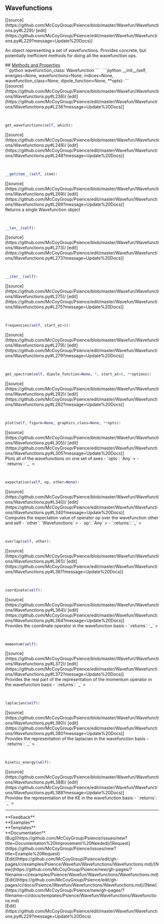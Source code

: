 ## <a id="Psience.Wavefun.Wavefunctions.Wavefunctions">Wavefunctions</a> 

<div class="docs-source-link" markdown="1">
[[source](https://github.com/McCoyGroup/Psience/blob/master/Wavefun/Wavefunctions.py#L229)/
[edit](https://github.com/McCoyGroup/Psience/edit/master/Wavefun/Wavefunctions.py#L229?message=Update%20Docs)]
</div>

An object representing a set of wavefunctions.
Provides concrete, but potentially inefficient methods for doing all the wavefunction ops.







<div class="collapsible-section">
 <div class="collapsible-section collapsible-section-header" markdown="1">
## <a class="collapse-link" data-toggle="collapse" href="#methods" markdown="1"> Methods and Properties</a> <a class="float-right" data-toggle="collapse" href="#methods"><i class="fa fa-chevron-down"></i></a>
 </div>
 <div class="collapsible-section collapsible-section-body collapse show" id="methods" markdown="1">
 ```python
wavefunction_class: Wavefunction
```
<a id="Psience.Wavefun.Wavefunctions.Wavefunctions.__init__" class="docs-object-method">&nbsp;</a> 
```python
__init__(self, energies=None, wavefunctions=None, indices=None, wavefunction_class=None, dipole_function=None, **opts): 
```
<div class="docs-source-link" markdown="1">
[[source](https://github.com/McCoyGroup/Psience/blob/master/Wavefun/Wavefunctions/Wavefunctions.py#L236)/
[edit](https://github.com/McCoyGroup/Psience/edit/master/Wavefun/Wavefunctions/Wavefunctions.py#L236?message=Update%20Docs)]
</div>


<a id="Psience.Wavefun.Wavefunctions.Wavefunctions.get_wavefunctions" class="docs-object-method">&nbsp;</a> 
```python
get_wavefunctions(self, which): 
```
<div class="docs-source-link" markdown="1">
[[source](https://github.com/McCoyGroup/Psience/blob/master/Wavefun/Wavefunctions/Wavefunctions.py#L248)/
[edit](https://github.com/McCoyGroup/Psience/edit/master/Wavefun/Wavefunctions/Wavefunctions.py#L248?message=Update%20Docs)]
</div>


<a id="Psience.Wavefun.Wavefunctions.Wavefunctions.__getitem__" class="docs-object-method">&nbsp;</a> 
```python
__getitem__(self, item): 
```
<div class="docs-source-link" markdown="1">
[[source](https://github.com/McCoyGroup/Psience/blob/master/Wavefun/Wavefunctions/Wavefunctions.py#L269)/
[edit](https://github.com/McCoyGroup/Psience/edit/master/Wavefun/Wavefunctions/Wavefunctions.py#L269?message=Update%20Docs)]
</div>
Returns a single Wavefunction object


<a id="Psience.Wavefun.Wavefunctions.Wavefunctions.__len__" class="docs-object-method">&nbsp;</a> 
```python
__len__(self): 
```
<div class="docs-source-link" markdown="1">
[[source](https://github.com/McCoyGroup/Psience/blob/master/Wavefun/Wavefunctions/Wavefunctions.py#L273)/
[edit](https://github.com/McCoyGroup/Psience/edit/master/Wavefun/Wavefunctions/Wavefunctions.py#L273?message=Update%20Docs)]
</div>


<a id="Psience.Wavefun.Wavefunctions.Wavefunctions.__iter__" class="docs-object-method">&nbsp;</a> 
```python
__iter__(self): 
```
<div class="docs-source-link" markdown="1">
[[source](https://github.com/McCoyGroup/Psience/blob/master/Wavefun/Wavefunctions/Wavefunctions.py#L275)/
[edit](https://github.com/McCoyGroup/Psience/edit/master/Wavefun/Wavefunctions/Wavefunctions.py#L275?message=Update%20Docs)]
</div>


<a id="Psience.Wavefun.Wavefunctions.Wavefunctions.frequencies" class="docs-object-method">&nbsp;</a> 
```python
frequencies(self, start_at=0): 
```
<div class="docs-source-link" markdown="1">
[[source](https://github.com/McCoyGroup/Psience/blob/master/Wavefun/Wavefunctions/Wavefunctions.py#L279)/
[edit](https://github.com/McCoyGroup/Psience/edit/master/Wavefun/Wavefunctions/Wavefunctions.py#L279?message=Update%20Docs)]
</div>


<a id="Psience.Wavefun.Wavefunctions.Wavefunctions.get_spectrum" class="docs-object-method">&nbsp;</a> 
```python
get_spectrum(self, dipole_function=None, *, start_at=0, **options): 
```
<div class="docs-source-link" markdown="1">
[[source](https://github.com/McCoyGroup/Psience/blob/master/Wavefun/Wavefunctions/Wavefunctions.py#L282)/
[edit](https://github.com/McCoyGroup/Psience/edit/master/Wavefun/Wavefunctions/Wavefunctions.py#L282?message=Update%20Docs)]
</div>


<a id="Psience.Wavefun.Wavefunctions.Wavefunctions.plot" class="docs-object-method">&nbsp;</a> 
```python
plot(self, figure=None, graphics_class=None, **opts): 
```
<div class="docs-source-link" markdown="1">
[[source](https://github.com/McCoyGroup/Psience/blob/master/Wavefun/Wavefunctions/Wavefunctions.py#L305)/
[edit](https://github.com/McCoyGroup/Psience/edit/master/Wavefun/Wavefunctions/Wavefunctions.py#L305?message=Update%20Docs)]
</div>
Plots all of the wavefunctions on one set of axes
  - `opts`: `Any`
    > 
  - `:returns`: `_`
    >


<a id="Psience.Wavefun.Wavefunctions.Wavefunctions.expectation" class="docs-object-method">&nbsp;</a> 
```python
expectation(self, op, other=None): 
```
<div class="docs-source-link" markdown="1">
[[source](https://github.com/McCoyGroup/Psience/blob/master/Wavefun/Wavefunctions/Wavefunctions.py#L340)/
[edit](https://github.com/McCoyGroup/Psience/edit/master/Wavefun/Wavefunctions/Wavefunctions.py#L340?message=Update%20Docs)]
</div>
Computes the expectation value of operator op over the wavefunction other and self
  - `other`: `Wavefunctions`
    > 
  - `op`: `Any`
    > 
  - `:returns`: `_`
    >


<a id="Psience.Wavefun.Wavefunctions.Wavefunctions.overlap" class="docs-object-method">&nbsp;</a> 
```python
overlap(self, other): 
```
<div class="docs-source-link" markdown="1">
[[source](https://github.com/McCoyGroup/Psience/blob/master/Wavefun/Wavefunctions/Wavefunctions.py#L361)/
[edit](https://github.com/McCoyGroup/Psience/edit/master/Wavefun/Wavefunctions/Wavefunctions.py#L361?message=Update%20Docs)]
</div>


<a id="Psience.Wavefun.Wavefunctions.Wavefunctions.coordinate" class="docs-object-method">&nbsp;</a> 
```python
coordinate(self): 
```
<div class="docs-source-link" markdown="1">
[[source](https://github.com/McCoyGroup/Psience/blob/master/Wavefun/Wavefunctions/Wavefunctions.py#L364)/
[edit](https://github.com/McCoyGroup/Psience/edit/master/Wavefun/Wavefunctions/Wavefunctions.py#L364?message=Update%20Docs)]
</div>
Provides the coordinate operator in the wavefunction basis
  - `:returns`: `_`
    >


<a id="Psience.Wavefun.Wavefunctions.Wavefunctions.momentum" class="docs-object-method">&nbsp;</a> 
```python
momentum(self): 
```
<div class="docs-source-link" markdown="1">
[[source](https://github.com/McCoyGroup/Psience/blob/master/Wavefun/Wavefunctions/Wavefunctions.py#L372)/
[edit](https://github.com/McCoyGroup/Psience/edit/master/Wavefun/Wavefunctions/Wavefunctions.py#L372?message=Update%20Docs)]
</div>
Provides the real part of the representation of the momentum operator in the wavefunction basis
  - `:returns`: `_`
    >


<a id="Psience.Wavefun.Wavefunctions.Wavefunctions.laplacian" class="docs-object-method">&nbsp;</a> 
```python
laplacian(self): 
```
<div class="docs-source-link" markdown="1">
[[source](https://github.com/McCoyGroup/Psience/blob/master/Wavefun/Wavefunctions/Wavefunctions.py#L380)/
[edit](https://github.com/McCoyGroup/Psience/edit/master/Wavefun/Wavefunctions/Wavefunctions.py#L380?message=Update%20Docs)]
</div>
Provides the representation of the laplacian in the wavefunction basis
  - `:returns`: `_`
    >


<a id="Psience.Wavefun.Wavefunctions.Wavefunctions.kinetic_energy" class="docs-object-method">&nbsp;</a> 
```python
kinetic_energy(self): 
```
<div class="docs-source-link" markdown="1">
[[source](https://github.com/McCoyGroup/Psience/blob/master/Wavefun/Wavefunctions/Wavefunctions.py#L388)/
[edit](https://github.com/McCoyGroup/Psience/edit/master/Wavefun/Wavefunctions/Wavefunctions.py#L388?message=Update%20Docs)]
</div>
Provides the representation of the KE in the wavefunction basis
  - `:returns`: `_`
    >
 </div>
</div>












---


<div markdown="1" class="text-secondary">
<div class="container">
  <div class="row">
   <div class="col" markdown="1">
**Feedback**   
</div>
   <div class="col" markdown="1">
**Examples**   
</div>
   <div class="col" markdown="1">
**Templates**   
</div>
   <div class="col" markdown="1">
**Documentation**   
</div>
   <div class="col" markdown="1">
   
</div>
   <div class="col" markdown="1">
   
</div>
   <div class="col" markdown="1">
   
</div>
</div>
  <div class="row">
   <div class="col" markdown="1">
[Bug](https://github.com/McCoyGroup/Psience/issues/new?title=Documentation%20Improvement%20Needed)/[Request](https://github.com/McCoyGroup/Psience/issues/new?title=Example%20Request)   
</div>
   <div class="col" markdown="1">
[Edit](https://github.com/McCoyGroup/Psience/edit/gh-pages/ci/examples/Psience/Wavefun/Wavefunctions/Wavefunctions.md)/[New](https://github.com/McCoyGroup/Psience/new/gh-pages/?filename=ci/examples/Psience/Wavefun/Wavefunctions/Wavefunctions.md)   
</div>
   <div class="col" markdown="1">
[Edit](https://github.com/McCoyGroup/Psience/edit/gh-pages/ci/docs/Psience/Wavefun/Wavefunctions/Wavefunctions.md)/[New](https://github.com/McCoyGroup/Psience/new/gh-pages/?filename=ci/docs/templates/Psience/Wavefun/Wavefunctions/Wavefunctions.md)   
</div>
   <div class="col" markdown="1">
[Edit](https://github.com/McCoyGroup/Psience/edit/master/Wavefun/Wavefunctions.py#L229?message=Update%20Docs)   
</div>
   <div class="col" markdown="1">
   
</div>
   <div class="col" markdown="1">
   
</div>
   <div class="col" markdown="1">
   
</div>
</div>
</div>
</div>